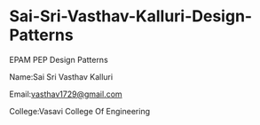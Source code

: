 # Sai-Sri-Vasthav-Kalluri-Design-Patterns
EPAM PEP Design Patterns

Name:Sai Sri Vasthav Kalluri

Email:vasthav1729@gmail.com

College:Vasavi College Of Engineering
